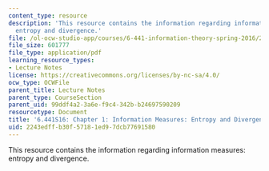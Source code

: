 ```yaml
---
content_type: resource
description: 'This resource contains the information regarding information measures:
  entropy and divergence.'
file: /ol-ocw-studio-app/courses/6-441-information-theory-spring-2016/2243edffb30f57181ed97dcb77691580_MIT6_441S16_chapter_1.pdf
file_size: 601777
file_type: application/pdf
learning_resource_types:
- Lecture Notes
license: https://creativecommons.org/licenses/by-nc-sa/4.0/
ocw_type: OCWFile
parent_title: Lecture Notes
parent_type: CourseSection
parent_uid: 99ddf4a2-3a6e-f9c4-342b-b24697590209
resourcetype: Document
title: '6.441S16: Chapter 1: Information Measures: Entropy and Divergence'
uid: 2243edff-b30f-5718-1ed9-7dcb77691580
---
```

This resource contains the information regarding information measures: entropy and divergence.